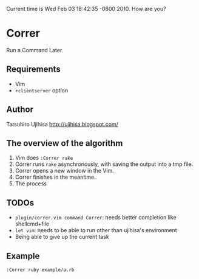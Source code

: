 Current time is Wed Feb 03 18:42:35 -0800 2010.
How are you?
# Correr

Run a Command Later

## Requirements

* Vim
* `+clientserver` option

## Author

Tatsuhiro Ujihisa
<http://ujihisa.blogspot.com/>

## The overview of the algorithm

1. Vim does `:Correr rake`
2. Correr runs `rake` asynchronously, with saving the output into a tmp file.
3. Correr opens a new window in the Vim.
4. Correr finishes in the meantime.
5. The process

## TODOs

* `plugin/correr.vim command Correr`: needs better completion like shellcmd+file
* `let vim`: needs to be able to run other than ujihisa's environment
* Being able to give up the current task

## Example

    :Correr ruby example/a.rb

